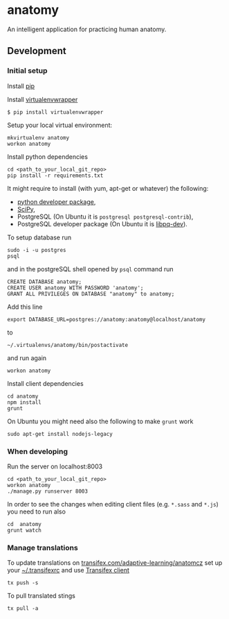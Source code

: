 # anatomy
An intelligent application for practicing human anatomy. 

## Development

### Initial setup

Install [pip](https://pip.pypa.io/en/latest/installing/)

Install [virtualenvwrapper](http://virtualenvwrapper.readthedocs.org/en/latest/install.html)

	$ pip install virtualenvwrapper

Setup your local virtual environment:

	mkvirtualenv anatomy
	workon anatomy

Install python dependencies

```
cd <path_to_your_local_git_repo>
pip install -r requirements.txt
```
It might require to install (with yum, apt-get or whatever) the following:
* [python developer package](http://stackoverflow.com/questions/6230444/how-to-install-python-developer-package), 
* [SciPy](http://www.scipy.org/), 
* PostgreSQL (On Ubuntu it is `postgresql postgresql-contrib`),
* PostgreSQL developer package (On Ubuntu it is [libpq-dev](https://packages.debian.org/sid/libpq-dev)).

To setup database run
```
sudo -i -u postgres
psql
```
and in the postgreSQL shell opened by `psql` command run
```
CREATE DATABASE anatomy;
CREATE USER anatomy WITH PASSWORD 'anatomy';
GRANT ALL PRIVILEGES ON DATABASE "anatomy" to anatomy;
```
Add this line
```
export DATABASE_URL=postgres://anatomy:anatomy@localhost/anatomy
```
to 
```
~/.virtualenvs/anatomy/bin/postactivate
```
and run again
```
workon anatomy
```


Install client dependencies

```
cd anatomy
npm install
grunt
```
On Ubuntu you might need also the following to make `grunt` work
```
sudo apt-get install nodejs-legacy
```

### When developing

Run the server on localhost:8003
```
cd <path_to_your_local_git_repo>
workon anatomy
./manage.py runserver 8003
```
In order to see the changes when editing  client files (e.g. `*.sass` and `*.js`) you need to run also
```
cd  anatomy
grunt watch
```

### Manage translations
To update translations on [transifex.com/adaptive-learning/anatomcz](https://www.transifex.com/adaptive-learning/anatomcz) set up your [~/.transifexrc](http://docs.transifex.com/client/config/#transifexrc) and use [Transifex client](http://docs.transifex.com/client/)
```
tx push -s
```
To pull translated stings
```
tx pull -a
```
